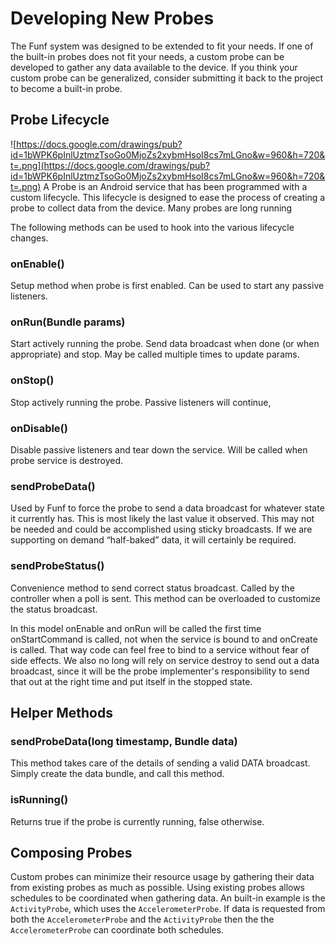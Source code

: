 # Developing New Probes #

The Funf system was designed to be extended to fit your needs.  If one of the built-in probes does not fit your
needs, a custom probe can be developed to gather any data available to the device.
If you think your custom probe can be generalized, consider submitting it back to the project to become a built-in probe.

## Probe Lifecycle ##
![https://docs.google.com/drawings/pub?id=1bWPK6pInlUztmzTsoGo0MjoZs2xybmHsoI8cs7mLGno&w=960&h=720&t=.png](https://docs.google.com/drawings/pub?id=1bWPK6pInlUztmzTsoGo0MjoZs2xybmHsoI8cs7mLGno&w=960&h=720&t=.png)
A Probe is an Android service that has been programmed with a custom lifecycle.
This lifecycle is designed to ease the process of creating a probe to collect data from the device.
Many probes are long running

The following methods can be used to hook into the various lifecycle changes.
### onEnable() ###
Setup method when probe is first enabled.  Can be used to start any passive listeners.
### onRun(Bundle params) ###
Start actively running the probe.  Send data broadcast when done (or when appropriate) and stop.  May be called multiple times to update params.
### onStop() ###
Stop actively running the probe.  Passive listeners will continue,
### onDisable() ###
Disable passive listeners and tear down the service.  Will be called when probe service is destroyed.
### sendProbeData() ###
Used by Funf to force the probe to send a data broadcast for whatever state it currently has.  This is most likely the last value it observed.  This may not be needed and could be accomplished using sticky broadcasts.  If we are supporting on demand “half-baked” data, it will certainly be required.
### sendProbeStatus() ###
Convenience method to send correct status broadcast.  Called by the controller when a poll is sent.  This method can be overloaded to customize the status broadcast.

In this model onEnable and onRun will be called the first time onStartCommand is called, not when the service is bound to and onCreate is called.  That way code can feel free to bind to a service without fear of side effects.  We also no long will rely on service destroy to send out a data broadcast, since it will be the probe implementer's responsibility to send that out at the right time and put itself in the stopped state.



## Helper Methods ##
### sendProbeData(long timestamp, Bundle data) ###
This method takes care of the details of sending a valid DATA broadcast.  Simply create the data bundle, and call this method.

### isRunning() ###
Returns true if the probe is currently running, false otherwise.




## Composing Probes ##
Custom probes can minimize their resource usage by gathering their data from existing probes as much as possible.
Using existing probes allows schedules to be coordinated when gathering data.  An built-in example is the `ActivityProbe`,
which uses the `AccelerometerProbe`.  If data is requested from both the `AccelerometerProbe` and the `ActivityProbe` then
the the `AccelerometerProbe` can coordinate both schedules.